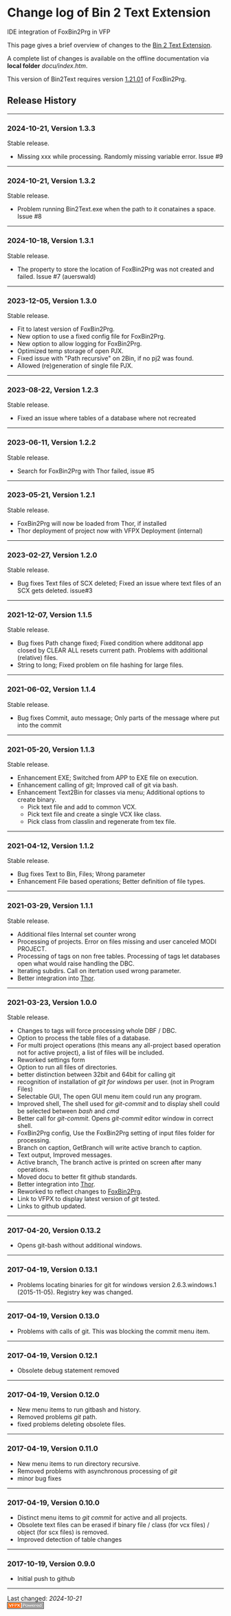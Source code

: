 # Change log of Bin 2 Text Extension

IDE integration of FoxBin2Prg in VFP   

This page gives a brief overview of changes to the [Bin 2 Text Extension](https://github.com/lscheffler/bin2text).

A complete list of changes is available on the offline documentation via **local folder** _docu/index.htm_.

This version of Bin2Text requires version [1.21.01](https://github.com/fdbozzo/foxbin2prg/releases/tag/v1.21.01) of FoxBin2Prg.

## Release History

---
### 2024-10-21, Version 1.3.3
Stable release.
* Missing xxx while processing. Randomly missing variable error. Issue #9

---
### 2024-10-21, Version 1.3.2
Stable release.
* Problem running Bin2Text.exe when the path to it conataines a space. Issue #8

---
### 2024-10-18, Version 1.3.1
Stable release.
* The property to store the location of FoxBin2Prg was not created and failed. Issue #7 (auerswald)

---
### 2023-12-05, Version 1.3.0
Stable release.
* Fit to latest version of FoxBin2Prg.
* New option to use a fixed config file for FoxBin2Prg.
* New option to allow logging for FoxBin2Prg.
* Optimized temp storage of open PJX.
* Fixed issue with "Path recursive" on 2Bin, if no pj2 was found.
* Allowed (re)generation of single file PJX.
         
---
### 2023-08-22, Version 1.2.3
Stable release.
* Fixed an issue where tables of a database where not recreated

---
### 2023-06-11, Version 1.2.2
Stable release.
* Search for FoxBin2Prg with Thor failed, issue #5

---
### 2023-05-21, Version 1.2.1
Stable release.
* FoxBin2Prg will now be loaded from Thor, if installed
* Thor deployment of project now with VFPX Deployment (internal)

---
### 2023-02-27, Version 1.2.0
Stable release.
* Bug fixes Text files of SCX deleted; Fixed an issue where text files of an SCX gets deleted. issue#3

---
### 2021-12-07, Version 1.1.5
Stable release.
* Bug fixes Path change fixed; Fixed condition where additonal app closed by CLEAR ALL resets current path. Problems with additional (relative) files.
* String to long; Fixed problem on file hashing for large files.

---
### 2021-06-02, Version 1.1.4
Stable release.
* Bug fixes Commit, auto message; Only parts of the message where put into the commit

---
### 2021-05-20, Version 1.1.3
Stable release.
* Enhancement EXE; Switched from APP to EXE file on execution.
* Enhancement calling of git; Improved call of git via bash.
* Enhancement Text2Bin for classes via menu; Additional options to create binary.
  * Pick text file and add to common VCX.
  * Pick text file and create a single VCX like class.
  * Pick class from classlin and regenerate from tex file.

---
### 2021-04-12, Version 1.1.2
Stable release.
* Bug fixes Text to Bin, Files; Wrong parameter
* Enhancement File based operations; Better definition of file types.

---
### 2021-03-29, Version 1.1.1
Stable release.
* Additional files Internal set counter wrong
* Processing of projects. Error on files missing and user canceled MODI PROJECT.
* Processing of tags on non free tables. Processing of tags let databases open what would raise handling the DBC.
* Iterating subdirs. Call on itertation used wrong parameter.
* Better integration into [Thor](https://github.com/VFPX/Thor).

---
### 2021-03-23, Version 1.0.0
Stable release.
* Changes to tags will force processing whole DBF / DBC.
* Option to process the table files of a database.
* For multi project operations (this means any all-project based operation not for active project), a list of files will be included.
* Reworked settings form
* Option to run all files of directories.
* better distinction between 32bit and 64bit for calling git 
* recognition of installation of _git for windows_ per user. (not in Program Files)
* Selectable GUI, The open GUI menu item could run any program.
* Improved shell, The shell used for _git-commit_ and to display shell could be selected between _bash_ and _cmd_
* Better call for _git-commit_. Opens _git-commit_ editor window in correct shell.
* FoxBin2Prg config, Use the FoxBin2Prg setting of input files folder for processing.
* Branch on caption, GetBranch will write active branch to caption.
* Text output, Improved messages.
* Active branch, The branch active is printed on screen after many operations.
* Moved docu to better fit github standards.
* Better integration into [Thor](https://github.com/VFPX/Thor).
* Reworked to reflect changes to [FoxBin2Prg](https://github.com/fdbozzo/foxbin2prg).
* Link to VFPX to display latest version of _git_ tested.
* Links to github updated.

---
### 2017-04-20, Version 0.13.2
* Opens git-bash without additional windows.

---
### 2017-04-19, Version 0.13.1
* Problems locating binaries for git for windows version 2.6.3.windows.1 (2015-11-05). Registry key was changed.

---
### 2017-04-19, Version 0.13.0
* Problems with calls of git. This was blocking the commit menu item.

---
### 2017-04-19, Version 0.12.1
* Obsolete debug statement removed

---
### 2017-04-19, Version 0.12.0
* New menu items to run gitbash and history.
* Removed problems  _git_ path.
* fixed problems deleting obsolete files.

---
### 2017-04-19, Version 0.11.0
* New menu items to run directory recursive.
* Removed problems with asynchronous processing of _git_
* minor bug fixes

---
### 2017-04-19, Version 0.10.0
* Distinct menu items to _git commit_ for active and all projects.
* Obsolete text files can be erased if binary file / class (for vcx files) / object (for scx files) is removed.
* Improved detection of table changes

---
### 2017-10-19, Version 0.9.0
* Initial push to github

----
Last changed: *<!--CVERSIONDATE-->2024-10-21<!--/CVERSIONDATE-->*   
![powered by VFPX](./images/vfpxpoweredby_alternative.gif "powered by VFPX")
